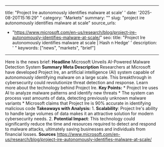 ﻿---

title: "Project Ire autonomously identifies malware at scale''
date: '2025-08-20T15:16:29""
category: "Markets"
summary: ""
slug: "project ire autonomously identifies malware at scale"
source_urls:
  - "https://www.microsoft.com/en-us/research/blog/project-ire-autonomously-identifies-malware-at-scale/"
seo:
  title: "Project Ire autonomously identifies malware at scale | Hash n Hedge''
  description: '"
  keywords: ["news", "markets", "brief"]

---
Here is the news brief:  **Headline** Microsoft Unveils AI-Powered Malware Detection System  **Summary Meta Description** Researchers at Microsoft have developed Project Ire, an artificial intelligence (AI) system capable of autonomously identifying malware on a large scale. This breakthrough in cybersecurity could revolutionize threat detection and response. Learn more about the technology behind Project Ire.  **Key Points:**  * Project Ire uses AI to analyze malware patterns and identify new threats * The system can process vast amounts of data, detecting previously unknown malware variants * Microsoft claims that Project Ire is 90% accurate in identifying malicious code  **Takeaways with Analysis:**  1. **Scalability**: Project Ire's ability to handle large volumes of data makes it an attractive solution for modern cybersecurity needs. 2. **Potential Impact**: This technology could significantly reduce the time and resources required to detect and respond to malware attacks, ultimately saving businesses and individuals from financial losses.  **Sources** https://www.microsoft.com/en-us/research/blog/project-ire-autonomously-identifies-malware-at-scale/ 
